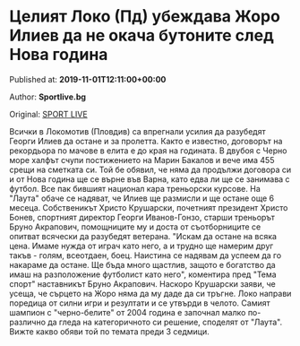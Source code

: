 
# Целият Локо (Пд) убеждава Жоро Илиев да не окача бутоните след Нова година

Published at: **2019-11-01T12:11:00+00:00**

Author: **Sportlive.bg**

Original: [SPORT LIVE](https://www.sportlive.bg/bgfootball/lokomotivpd/celiqt-loko-(pd)-ubezhdava-zhoro-iliev-da-ne-okacha-butonite-sled-nova-godina-1390717.html)

Всички в Локомотив (Пловдив) са впрегнали усилия да разубедят Георги Илиев да остане и за пролетта. Както е известно, договорът на рекордьора по мачове в елита е до края на годината.
В двубоя с Черно море халфът счупи постижението на Марин Бакалов и вече има 455 срещи на сметката си. Той бе обявил, че няма да продължи договора си и от Нова година ще се върне във Варна, като едва ли ще се занимава с футбол. Все пак бившият национал кара треньорски курсове. На "Лаута" обаче се надяват, че Илиев ще размисли и ще остане още 6 месеца. Собственикът Христо Крушарски, почетният президент Христо Бонев, спортният директор Георги Иванов-Гонзо, старши треньорът Бруно Акрапович, помощниците му и доста от съотборниците се опитват всячески да разубедят ветерана.
"Искам да остане на всяка цена. Имаме нужда от играч като него, а и трудно ще намерим друг такъв - голям, всеотдаен, боец. Наистина се надявам да успеем да го накараме да остане. Ще бъда много щастлив, защото е богатство да имаш на разположение футболист като него", коментира пред "Тема спорт" наставникът Бруно Акрапович.
Наскоро Крушарски заяви, че усеща, че сърцето на Жоро няма да му даде да си тръгне. Локо направи поредица от силни игри и резултати и се утвърди в челото. Самият шампион с "черно-белите" от 2004 година е започнал малко по-различно да гледа на категоричното си решение, споделят от "Лаута". Вижте какво обяви той по темата преди 3 седмици. 

